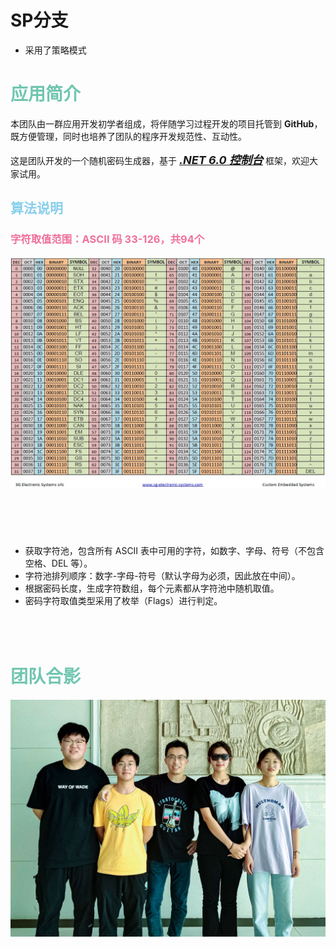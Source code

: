# SP分支
- 采用了策略模式
# **<font color=#70C6B0>应用简介</font>**

本团队由一群应用开发初学者组成，将伴随学习过程开发的项目托管到 **GitHub**，既方便管理，同时也培养了团队的程序开发规范性、互动性。

这是团队开发的一个随机密码生成器，基于 ***[<font size=4>.NET 6.0 控制台</font>](https://dotnet.microsoft.com/zh-cn/download/dotnet/6.0)*** 框架，欢迎大家试用。

## **<font color=#87CEEB>算法说明</font>**

### <font color=#EF7099>字符取值范围：ASCII 码 33-126，共94个</font>
<img src="./Images/ASCII/ASCII-Table-1.jpg" alt="ASCII码表">

###### <br></br>
- 获取字符池，包含所有 ASCII 表中可用的字符，如数字、字母、符号（不包含空格、DEL 等）。
- 字符池排列顺序：数字-字母-符号（默认字母为必须，因此放在中间）。
- 根据密码长度，生成字符数组，每个元素都从字符池中随机取值。
- 密码字符取值类型采用了枚举（Flags）进行判定。
<br></br>
<br></br>
# **<font color=#70C6B0>团队合影</font>**

<img src="./Images/TeamMembers/团队成员.jpg" alt="我和团队成员">
